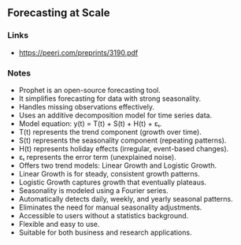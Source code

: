 ## Forecasting at Scale

### Links

* https://peerj.com/preprints/3190.pdf

### Notes

- Prophet is an open-source forecasting tool.
- It simplifies forecasting for data with strong seasonality.
- Handles missing observations effectively.
- Uses an additive decomposition model for time series data.
- Model equation: y(t) = T(t) + S(t) + H(t) + εₜ.
- T(t) represents the trend component (growth over time).
- S(t) represents the seasonality component (repeating patterns).
- H(t) represents holiday effects (irregular, event-based changes).
- εₜ represents the error term (unexplained noise).
- Offers two trend models: Linear Growth and Logistic Growth.
- Linear Growth is for steady, consistent growth patterns.
- Logistic Growth captures growth that eventually plateaus.
- Seasonality is modeled using a Fourier series.
- Automatically detects daily, weekly, and yearly seasonal patterns.
- Eliminates the need for manual seasonality adjustments.
- Accessible to users without a statistics background.
- Flexible and easy to use.
- Suitable for both business and research applications.
